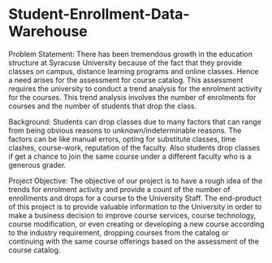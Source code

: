 # Student-Enrollment-Data-Warehouse

Problem Statement:
There has been tremendous growth in the education structure at Syracuse University because of the fact that they provide classes on campus, distance learning programs and online classes. Hence a need arises for the assessment for course catalog. This assessment requires the university to conduct a trend analysis for the enrolment activity for the courses. This trend analysis involves the number of enrolments for courses and the number of students that drop the class.

Background:
Students can drop classes due to many factors that can range from being obvious reasons to unknown/indeterminable reasons. The factors can be like manual errors, opting for substitute classes, time clashes, course-work, reputation of the faculty. Also students drop classes if get a chance to join the same course under a different faculty who is a generous grader.

Project Objective:
The objective of our project is to have a rough idea of the trends for enrolment activity and provide a count of the number of enrollments and drops for a course to the University Staff. The end-product of this project is to provide valuable information to the University in order to make a business decision to improve course services, course technology, course modification, or even creating or developing a new course according to the industry requirement, dropping courses from the catalog or continuing with the same course offerings based on the assessment of the course catalog.
